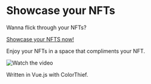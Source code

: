 # Showcase your NFTs

Wanna flick through your NFTs?

[Showcase your NFTS now!](https://vampslayer.github.io/showcase-my-nfts.github.io/?address=<your-address>)

Enjoy your NFTs in a space that compliments your NFT.

![Watch the video](https://i.imgur.com/mp91xMb.gif)

Written in Vue.js with ColorThief.